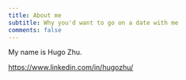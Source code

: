 ```yaml
---
title: About me
subtitle: Why you'd want to go on a date with me
comments: false
---
```


My name is Hugo Zhu.

https://www.linkedin.com/in/hugozhu/